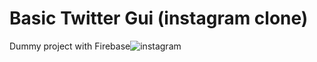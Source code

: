 # Basic Twitter Gui (instagram clone)
Dummy project with Firebase![instagram](https://github.com/MustafaSertac/Flutter_Basic_Twittter_Gui/assets/46023127/83941279-6030-4c2d-a915-8a79f9deff66)

